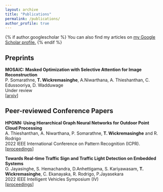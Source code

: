 ```yaml
---
layout: archive
title: "Publications"
permalink: /publications/
author_profile: true
---
```


{% if author.googlescholar %}
  You can also find my articles on <u><a href="{{author.googlescholar}}">my Google Scholar profile</a>.</u>
{% endif %}


## Preprints


<b> MOSAIC: Masked Optimization with Selective Attention for Image Reconstruction</b><br/>
 P. Somarathne, <b>T. Wickremasinghe</b>, A.Niwarthana, A. Thieshanthan, C. Edussooriya, D. Wadduwage <br/>
Under review<br/>
[[arxiv](https://arxiv.org/abs/2306.00906)]
&nbsp;







## Peer-reviewed Conference Papers

<b> HPGNN: Using Hierarchical Graph Neural Networks for Outdoor Point Cloud Processing </b><br/>
A. Thieshanthan, A. Niwarthana, P. Somarathne,<b> T. Wickremasinghe</b> and R. Rodrigo<br/>
2022 IEEE International Conference on Pattern Recognition (ICPR).<br/>
[[proceedings](https://www.computer.org/csdl/proceedings-article/icpr/2022/09956238/1IHpg8unl4c)]


<b> Towards Real-time Traffic Sign and Traffic Light Detection on Embedded Systems </b><br/>
O. Jayasinghe, S. Hemachandra, D.Anhettigama, S. Kariyawasam, <b>T. Wickremasinghe</b>, C. Ekanayaka, R. Rodrigo, P.Jayasekara<br/>
2022 IEEE Intelligent Vehicles Symposium (IV)<br/>
[[proceedings](https://ieeexplore.ieee.org/abstract/document/9827355)]

